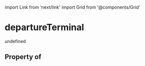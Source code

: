 import Link from 'next/link'
import Grid from '@components/Grid'

# departureTerminal

undefined

## Property of



